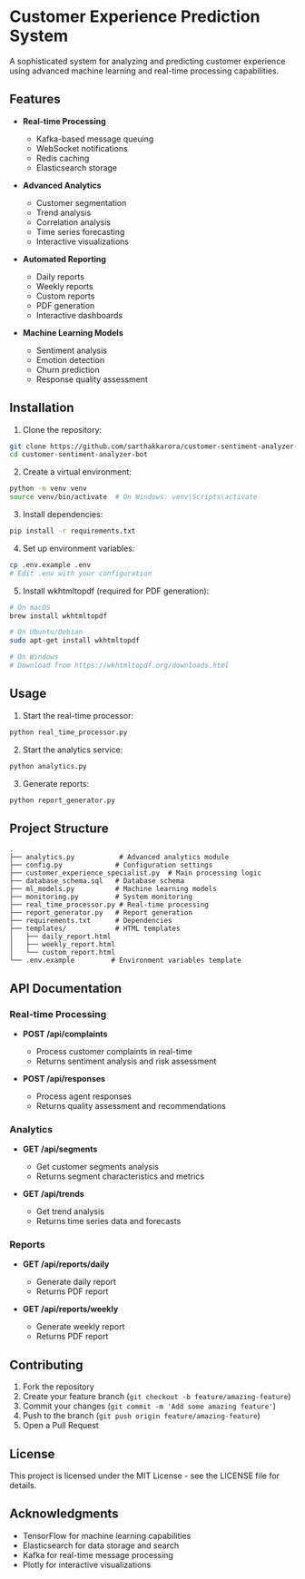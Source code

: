 # Customer Experience Prediction System 

A sophisticated system for analyzing and predicting customer experience using advanced machine learning and real-time processing capabilities.

## Features

- **Real-time Processing**
  - Kafka-based message queuing
  - WebSocket notifications
  - Redis caching
  - Elasticsearch storage

- **Advanced Analytics**
  - Customer segmentation
  - Trend analysis
  - Correlation analysis
  - Time series forecasting
  - Interactive visualizations

- **Automated Reporting**
  - Daily reports
  - Weekly reports
  - Custom reports
  - PDF generation
  - Interactive dashboards

- **Machine Learning Models**
  - Sentiment analysis
  - Emotion detection
  - Churn prediction
  - Response quality assessment

## Installation

1. Clone the repository:
```bash
git clone https://github.com/sarthakkarora/customer-sentiment-analyzer-bot.git
cd customer-sentiment-analyzer-bot
```

2. Create a virtual environment:
```bash
python -m venv venv
source venv/bin/activate  # On Windows: venv\Scripts\activate
```

3. Install dependencies:
```bash
pip install -r requirements.txt
```

4. Set up environment variables:
```bash
cp .env.example .env
# Edit .env with your configuration
```

5. Install wkhtmltopdf (required for PDF generation):
```bash
# On macOS
brew install wkhtmltopdf

# On Ubuntu/Debian
sudo apt-get install wkhtmltopdf

# On Windows
# Download from https://wkhtmltopdf.org/downloads.html
```

## Usage

1. Start the real-time processor:
```bash
python real_time_processor.py
```

2. Start the analytics service:
```bash
python analytics.py
```

3. Generate reports:
```bash
python report_generator.py
```

## Project Structure

```
.
├── analytics.py           # Advanced analytics module
├── config.py             # Configuration settings
├── customer_experience_specialist.py  # Main processing logic
├── database_schema.sql   # Database schema
├── ml_models.py          # Machine learning models
├── monitoring.py         # System monitoring
├── real_time_processor.py # Real-time processing
├── report_generator.py   # Report generation
├── requirements.txt      # Dependencies
├── templates/            # HTML templates
│   ├── daily_report.html
│   ├── weekly_report.html
│   └── custom_report.html
└── .env.example         # Environment variables template
```

## API Documentation

### Real-time Processing

- **POST /api/complaints**
  - Process customer complaints in real-time
  - Returns sentiment analysis and risk assessment

- **POST /api/responses**
  - Process agent responses
  - Returns quality assessment and recommendations

### Analytics

- **GET /api/segments**
  - Get customer segments analysis
  - Returns segment characteristics and metrics

- **GET /api/trends**
  - Get trend analysis
  - Returns time series data and forecasts

### Reports

- **GET /api/reports/daily**
  - Generate daily report
  - Returns PDF report

- **GET /api/reports/weekly**
  - Generate weekly report
  - Returns PDF report

## Contributing

1. Fork the repository
2. Create your feature branch (`git checkout -b feature/amazing-feature`)
3. Commit your changes (`git commit -m 'Add some amazing feature'`)
4. Push to the branch (`git push origin feature/amazing-feature`)
5. Open a Pull Request

## License

This project is licensed under the MIT License - see the LICENSE file for details.

## Acknowledgments

- TensorFlow for machine learning capabilities
- Elasticsearch for data storage and search
- Kafka for real-time message processing
- Plotly for interactive visualizations

